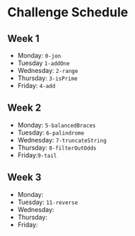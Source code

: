 # Challenge Schedule 

## Week 1

* Monday: `0-jon`
* Tuesday  `1-addOne`
* Wednesday: `2-range`
* Thursday: `3-isPrime`
* Friday: `4-add`

## Week 2

* Monday: `5-balancedBraces`
* Tuesday: `6-palindrome`
* Wednesday: `7-truncateString`
* Thursday: `8-filterOutOdds`
* Friday:`9-tail`

## Week 3

* Monday:
* Tuesday: `11-reverse`
* Wednesday: 
* Thursday: 
* Friday:
